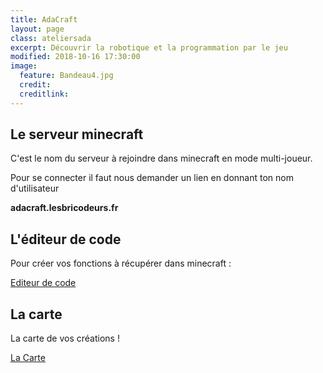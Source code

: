 ```yaml
---
title: AdaCraft
layout: page
class: ateliersada
excerpt: Découvrir la robotique et la programmation par le jeu
modified: 2018-10-16 17:30:00
image:
  feature: Bandeau4.jpg
  credit: 
  creditlink: 
---
```



## Le serveur minecraft

C'est le nom du serveur à rejoindre dans minecraft en mode multi-joueur. 

Pour se connecter il faut nous demander un lien en donnant ton nom d'utilisateur

<b>adacraft.lesbricodeurs.fr</b>



## L'éditeur de code


Pour créer vos fonctions à récupérer dans minecraft :

<a class="btn" href="http://adacraft.lesbricodeurs.fr:5000">Editeur de code</a>


## La carte 


La carte de vos créations !  

<a class="btn" href="http://adacraft.lesbricodeurs.fr:8123">La Carte</a>